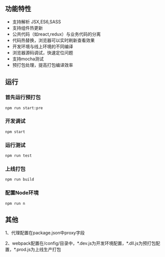 ## 功能特性
- 支持解析 JSX,ES6,SASS
- 支持组件热更新
- 公共代码（如react,redux）与业务代码的分离
- 代码热替换，浏览器可以实时刷新查看效果
- 开发环境与线上环境的不同编译
- 浏览器源码调试，快速定位问题
- 支持mocha测试
- 预打包处理，提高打包编译效率
## 运行
### 首先运行预打包
<code>npm run start:pre</code>
### 开发调试
<code>npm start</code>
### 运行测试
<code>npm run test</code>
### 上线打包
<code>npm run build</code>
### 配置Node环境
<code>npm run n</code>

## 其他
<p>1、代理配置在package.json中proxy字段</p>
<p>2、webpack配置在/config/目录中，*.dev.js为开发环境配置，*.dll.js为预打包配置，*.prod.js为上线生产打包</p>
